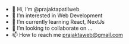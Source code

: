 - 👋 Hi, I’m @prajaktapatilweb
- 👀 I’m interested in Web Development
- 🌱 I’m currently learning React, NextJs
- 💞️ I’m looking to collaborate on ...
- 📫 How to reach me prajaktaweb@gmail.com

<!---
prajaktapatilweb/prajaktapatilweb is a ✨ special ✨ repository because its `README.md` (this file) appears on your GitHub profile.
You can click the Preview link to take a look at your changes.
--->
